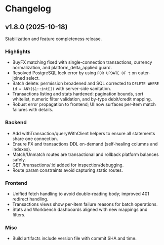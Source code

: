 # Changelog

## v1.8.0 (2025-10-18)

Stabilization and feature completeness release.

### Highlights
- BuyFX matching fixed with single-connection transactions, currency normalization, and platform_delta_applied guard.
- Resolved PostgreSQL lock error by using `FOR UPDATE OF t` on outer-joined select.
- Batch delete: permission broadened and SQL corrected to `DELETE WHERE id = ANY($1::int[])` with server-side sanitation.
- Transactions listing and stats hardened: pagination bounds, sort whitelist, numeric filter validation, and by-type debit/credit mapping.
- Robust error propagation to frontend; UI now surfaces per-item match failures with details.

### Backend
- Add withTransaction/queryWithClient helpers to ensure all statements share one connection.
- Ensure FX and transactions DDL on-demand (self-healing columns and indexes).
- Match/Unmatch routes are transactional and rollback platform balances safely.
- GET /transactions/:id added for inspection/debugging.
- Route param constraints avoid capturing static routes.

### Frontend
- Unified fetch handling to avoid double-reading body; improved 401 redirect handling.
- Transactions views show per-item failure reasons for batch operations.
- Stats and Workbench dashboards aligned with new mappings and filters.

### Misc
- Build artifacts include version file with commit SHA and time.

